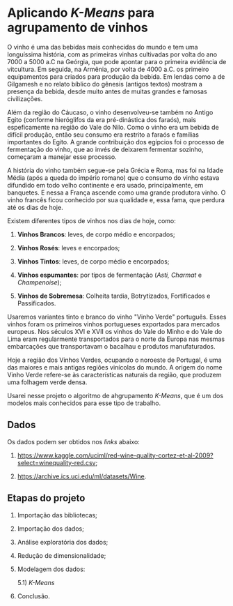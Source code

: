 # Aplicando *K-Means* para agrupamento de vinhos

O vinho é uma das bebidas mais conhecidas do mundo e tem uma longuíssima história, com as primeiras vinhas cultivadas por volta do ano 7000 a 5000 a.C na Geórgia, que pode 
apontar para o primeira evidência de vitcultura. Em seguida, na Armênia, por volta de 4000 a.C. os primeiro equipamentos para criados para produção da bebida. Em lendas como
a de Gilgamesh e no relato bíblico do gênesis (antigos textos) mostram a presença da bebida, desde muito antes de muitas grandes e famosas civilizações.

Além da região do Cáucaso, o vinho desenvolveu-se também no Antigo Egito (conforme hieróglifos da era pré-dinástica dos faraós), mais espeficamente na região do Vale do Nilo.
Como o vinho era um bebida de difícil produção, então seu consumo era restrito a faraós e famílias importantes do Egito. A grande contribuição dos egípcios foi o processo de 
fermentação do vinho, que ao invés de deixarem fermentar sozinho, começaram a manejar esse processo.

A história do vinho também segue-se pela Grécia e Roma, mas foi na Idade Média (após a queda do império romano) que o consumo do vinho estava difundido em todo velho 
continente e era usado, principalmente, em banquetes. E nessa a França ascende como uma grande produtora vinho. O vinho francês ficou conhecido por sua qualidade e, essa fama,
que perdura até os dias de hoje.

Existem diferentes tipos de vinhos nos dias de hoje, como:

1) **Vinhos Brancos**: leves, de corpo médio e encorpados;

2) **Vinhos Rosés**: leves e encorpados;

3) **Vinhos Tintos**: leves, de corpo médio e encorpados;

4) **Vinhos espumantes**: por tipos de fermentação (*Asti, Charmat* e *Champenoise*);

5) **Vinhos de Sobremesa**: Colheita tardia, Botrytizados, Fortificados e Passificados.

Usaremos variantes tinto e branco do vinho "Vinho Verde" português. Esses vinhos foram os primeiros vinhos portugueses exportados para mercados europeus. 
Nos séculos XVI e XVII os vinhos do Vale do Minho e do Vale do Lima eram regularmente transportados para o norte da Europa nas mesmas embarcações que transportavam o 
bacalhau e produtos manufaturados.

Hoje a região dos Vinhos Verdes, ocupando o noroeste de Portugal, é uma das maiores e mais antigas regiões vinícolas do mundo. A origem do nome Vinho Verde refere-se às 
características naturais da região, que produzem uma folhagem verde densa.

Usarei nesse projeto o algoritmo de ahgrupamento *K-Means*, que é um dos modelos mais conhecidos para esse tipo de trabalho.

## Dados

Os dados podem ser obtidos nos *links* abaixo:

1) https://www.kaggle.com/uciml/red-wine-quality-cortez-et-al-2009?select=winequality-red.csv;

2) https://archive.ics.uci.edu/ml/datasets/Wine.

## Etapas do projeto 

1) Importação das bibliotecas;

2) Importação dos dados;

3) Análise exploratória dos dados;

4) Redução de dimensionalidade;

5) Modelagem dos dados:

   5.1) *K-Means*

6) Conclusão.

